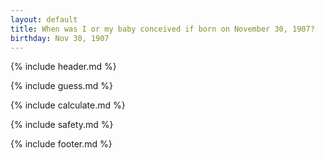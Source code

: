 ```yaml
---
layout: default
title: When was I or my baby conceived if born on November 30, 1907?
birthday: Nov 30, 1907
---
```


{% include header.md %}

{% include guess.md %}

{% include calculate.md %}

{% include safety.md %}

{% include footer.md %}



